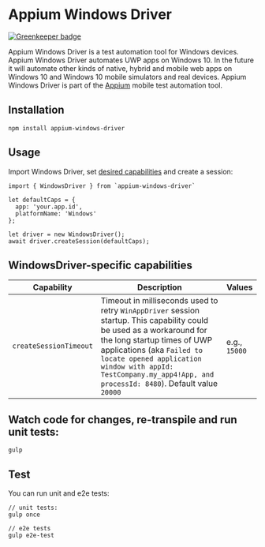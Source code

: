 Appium Windows Driver
===================

[![Greenkeeper badge](https://badges.greenkeeper.io/appium/appium-windows-driver.svg)](https://greenkeeper.io/)

Appium Windows Driver is a test automation tool for Windows devices. Appium Windows Driver automates UWP apps on Windows 10.  In the future it will automate other kinds of native, hybrid and mobile web apps on Windows 10 and Windows 10 mobile simulators and real devices. Appium Windows Driver is part of the [Appium](https://github.com/appium/appium) mobile test automation tool.


## Installation
```
npm install appium-windows-driver
```

## Usage
Import Windows Driver, set [desired capabilities](http://appium.io/slate/en/1.5/?javascript#appium-server-capabilities) and create a session:

```
import { WindowsDriver } from `appium-windows-driver`

let defaultCaps = {
  app: 'your.app.id',
  platformName: 'Windows'
};

let driver = new WindowsDriver();
await driver.createSession(defaultCaps);
```

## WindowsDriver-specific capabilities

|Capability|Description|Values|
|----------|-----------|------|
|`createSessionTimeout`|Timeout in milliseconds used to retry `WinAppDriver` session startup. This capability could be used as a workaround for the long startup times of UWP applications (aka `Failed to locate opened application window with appId: TestCompany.my_app4!App, and processId: 8480`). Default value `20000`|e.g., `15000`|


## Watch code for changes, re-transpile and run unit tests:

```
gulp
```

## Test


You can run unit and e2e tests:


```
// unit tests:
gulp once

// e2e tests
gulp e2e-test
```

